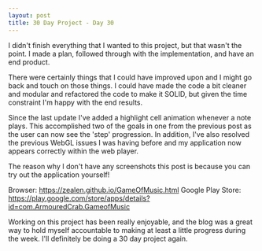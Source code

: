 ```yaml
---
layout: post
title: 30 Day Project - Day 30
---
```


I didn't finish everything that I wanted to this project, but that wasn't the point. I made a plan, followed through with the implementation, and have an end product.

There were certainly things that I could have improved upon and I might go back and touch on those things. I could have made the code a bit cleaner and modular and refactored the code to make it SOLID, but given the time constraint I'm happy with the end results.

Since the last update I've added a highlight cell animation whenever a note plays. This accomplished two of the goals in one from the previous post as the user can now see the 'step' progression. In addition, I've also resolved the previous WebGL issues I was having before and my application now appears correctly within the web player.

The reason why I don't have any screenshots this post is because you can try out the application yourself!

Browser: https://zealen.github.io/GameOfMusic.html
Google Play Store: https://play.google.com/store/apps/details?id=com.ArmouredCrab.GameofMusic

Working on this project has been really enjoyable, and the blog was a great way to hold myself accountable to making at least a little progress during the week. I'll definitely be doing a 30 day project again. 